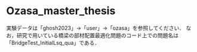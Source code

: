 # Ozasa_master_thesis
実験データは「ghosh2023」→「user」→「ozasa」を参照してください．
なお，研究で用いている橋梁の部材配置最適化問題のコード上での問題名は「BridgeTest_InitialLsq_qua」である．
